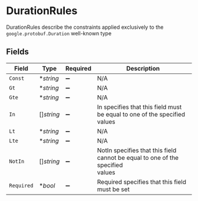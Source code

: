# DurationRules

DurationRules describe the constraints applied exclusively to the
 `google.protobuf.Duration` well-known type


## Fields

| Field                                                                           | Type                                                                            | Required                                                                        | Description                                                                     |
| ------------------------------------------------------------------------------- | ------------------------------------------------------------------------------- | ------------------------------------------------------------------------------- | ------------------------------------------------------------------------------- |
| `Const`                                                                         | **string*                                                                       | :heavy_minus_sign:                                                              | N/A                                                                             |
| `Gt`                                                                            | **string*                                                                       | :heavy_minus_sign:                                                              | N/A                                                                             |
| `Gte`                                                                           | **string*                                                                       | :heavy_minus_sign:                                                              | N/A                                                                             |
| `In`                                                                            | []*string*                                                                      | :heavy_minus_sign:                                                              | In specifies that this field must be equal to one of the specified<br/> values  |
| `Lt`                                                                            | **string*                                                                       | :heavy_minus_sign:                                                              | N/A                                                                             |
| `Lte`                                                                           | **string*                                                                       | :heavy_minus_sign:                                                              | N/A                                                                             |
| `NotIn`                                                                         | []*string*                                                                      | :heavy_minus_sign:                                                              | NotIn specifies that this field cannot be equal to one of the specified<br/> values |
| `Required`                                                                      | **bool*                                                                         | :heavy_minus_sign:                                                              | Required specifies that this field must be set                                  |